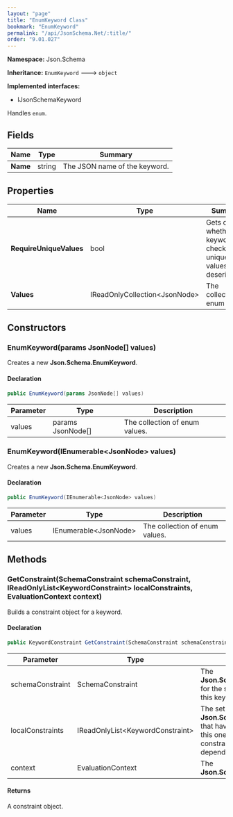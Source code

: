 ```yaml
---
layout: "page"
title: "EnumKeyword Class"
bookmark: "EnumKeyword"
permalink: "/api/JsonSchema.Net/:title/"
order: "9.01.027"
---
```

**Namespace:** Json.Schema

**Inheritance:**
`EnumKeyword`
 🡒 
`object`

**Implemented interfaces:**

- IJsonSchemaKeyword

Handles `enum`.

## Fields

| Name | Type | Summary |
|---|---|---|
| **Name** | string | The JSON name of the keyword. |

## Properties

| Name | Type | Summary |
|---|---|---|
| **RequireUniqueValues** | bool | Gets or sets whether the keyword will check for unique values when deserializing. |
| **Values** | IReadOnlyCollection\<JsonNode\> | The collection of enum values. |

## Constructors

### EnumKeyword(params JsonNode[] values)

Creates a new **Json.Schema.EnumKeyword**.

#### Declaration

```c#
public EnumKeyword(params JsonNode[] values)
```

| Parameter | Type | Description |
|---|---|---|
| values | params JsonNode[] | The collection of enum values. |


### EnumKeyword(IEnumerable\<JsonNode\> values)

Creates a new **Json.Schema.EnumKeyword**.

#### Declaration

```c#
public EnumKeyword(IEnumerable<JsonNode> values)
```

| Parameter | Type | Description |
|---|---|---|
| values | IEnumerable\<JsonNode\> | The collection of enum values. |


## Methods

### GetConstraint(SchemaConstraint schemaConstraint, IReadOnlyList\<KeywordConstraint\> localConstraints, EvaluationContext context)

Builds a constraint object for a keyword.

#### Declaration

```c#
public KeywordConstraint GetConstraint(SchemaConstraint schemaConstraint, IReadOnlyList<KeywordConstraint> localConstraints, EvaluationContext context)
```

| Parameter | Type | Description |
|---|---|---|
| schemaConstraint | SchemaConstraint | The **Json.Schema.SchemaConstraint** for the schema object that houses this keyword. |
| localConstraints | IReadOnlyList\<KeywordConstraint\> | The set of other **Json.Schema.KeywordConstraint**s that have been processed prior to this one. Will contain the constraints for keyword dependencies. |
| context | EvaluationContext | The **Json.Schema.EvaluationContext**. |


#### Returns

A constraint object.

